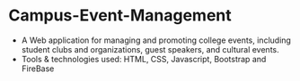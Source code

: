 # Campus-Event-Management
* A Web application for managing and promoting college events, including student clubs and organizations, guest speakers, and cultural events.
* Tools & technologies used: HTML, CSS, Javascript, Bootstrap and FireBase
